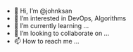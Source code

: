 - 👋 Hi, I’m @johnksan
- 👀 I’m interested in DevOps, Algorithms
- 🌱 I’m currently learning ...
- 💞️ I’m looking to collaborate on ...
- 📫 How to reach me ...

<!---
johnksan/johnksan is a ✨ special ✨ repository because its `README.md` (this file) appears on your GitHub profile.
You can click the Preview link to take a look at your changes.
--->
